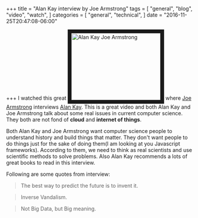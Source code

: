 +++
title = "Alan Kay interview by Joe Armstrong"
tags = [
  "general",
  "blog",
  "video",
  "watch",
]
categories = [
  "general",
  "technical",
]
date = "2016-11-25T20:47:08-06:00"

+++
I watched this great <a href="http://www.youtube.com/watch?feature=player_embedded&v=fhOHn9TClXY
" target="_blank"><img src="http://img.youtube.com/vi/fhOHn9TClXY/0.jpg" 
alt="Alan Kay Joe Armstrong" width="240" height="180" border="10" /></a> where [Joe Armstrong](http://joearms.github.io/) interviews [Alan Kay](https://en.wikipedia.org/wiki/Alan_Kay). This is a great video and both Alan Kay and Joe Armstrong talk about some real issues in current computer science. They both are not fond of **cloud** and **internet of things**. 

Both Alan Kay and Joe Armstrong want computer science people to understand history and build things that matter. They don't want people to do things just for the sake of doing them(I am looking at you Javascript frameworks). According to them, we need to think as real scientists and use scientific methods to solve problems. Also Alan Kay recommends a lots of great books to read in this interview.

Following are some quotes from interview:

>The best way to predict the future is to invent it.

>Inverse Vandalism.

>Not Big Data, but Big meaning.
